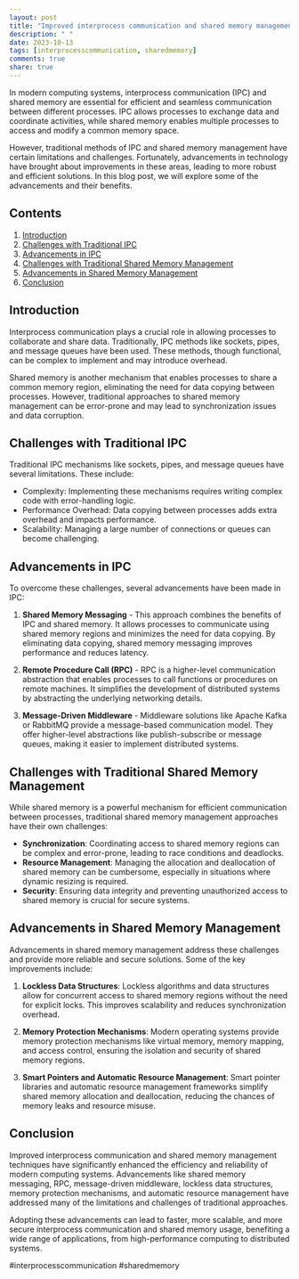 ```yaml
---
layout: post
title: "Improved interprocess communication and shared memory management"
description: " "
date: 2023-10-13
tags: [interprocesscommunication, sharedmemory]
comments: true
share: true
---
```


In modern computing systems, interprocess communication (IPC) and shared memory are essential for efficient and seamless communication between different processes. IPC allows processes to exchange data and coordinate activities, while shared memory enables multiple processes to access and modify a common memory space.

However, traditional methods of IPC and shared memory management have certain limitations and challenges. Fortunately, advancements in technology have brought about improvements in these areas, leading to more robust and efficient solutions. In this blog post, we will explore some of the advancements and their benefits.

## Contents

1. [Introduction](#introduction)
2. [Challenges with Traditional IPC](#challenges-with-traditional-ipc)
3. [Advancements in IPC](#advancements-in-ipc)
4. [Challenges with Traditional Shared Memory Management](#challenges-with-traditional-shared-memory-management)
5. [Advancements in Shared Memory Management](#advancements-in-shared-memory-management)
6. [Conclusion](#conclusion)

## Introduction

Interprocess communication plays a crucial role in allowing processes to collaborate and share data. Traditionally, IPC methods like sockets, pipes, and message queues have been used. These methods, though functional, can be complex to implement and may introduce overhead.

Shared memory is another mechanism that enables processes to share a common memory region, eliminating the need for data copying between processes. However, traditional approaches to shared memory management can be error-prone and may lead to synchronization issues and data corruption.

## Challenges with Traditional IPC

Traditional IPC mechanisms like sockets, pipes, and message queues have several limitations. These include:

- Complexity: Implementing these mechanisms requires writing complex code with error-handling logic.
- Performance Overhead: Data copying between processes adds extra overhead and impacts performance.
- Scalability: Managing a large number of connections or queues can become challenging.

## Advancements in IPC

To overcome these challenges, several advancements have been made in IPC:

1. **Shared Memory Messaging** - This approach combines the benefits of IPC and shared memory. It allows processes to communicate using shared memory regions and minimizes the need for data copying. By eliminating data copying, shared memory messaging improves performance and reduces latency.

2. **Remote Procedure Call (RPC)** - RPC is a higher-level communication abstraction that enables processes to call functions or procedures on remote machines. It simplifies the development of distributed systems by abstracting the underlying networking details.

3. **Message-Driven Middleware** - Middleware solutions like Apache Kafka or RabbitMQ provide a message-based communication model. They offer higher-level abstractions like publish-subscribe or message queues, making it easier to implement distributed systems.

## Challenges with Traditional Shared Memory Management

While shared memory is a powerful mechanism for efficient communication between processes, traditional shared memory management approaches have their own challenges:

- **Synchronization**: Coordinating access to shared memory regions can be complex and error-prone, leading to race conditions and deadlocks.
- **Resource Management**: Managing the allocation and deallocation of shared memory can be cumbersome, especially in situations where dynamic resizing is required.
- **Security**: Ensuring data integrity and preventing unauthorized access to shared memory is crucial for secure systems.

## Advancements in Shared Memory Management

Advancements in shared memory management address these challenges and provide more reliable and secure solutions. Some of the key improvements include:

1. **Lockless Data Structures**: Lockless algorithms and data structures allow for concurrent access to shared memory regions without the need for explicit locks. This improves scalability and reduces synchronization overhead.

2. **Memory Protection Mechanisms**: Modern operating systems provide memory protection mechanisms like virtual memory, memory mapping, and access control, ensuring the isolation and security of shared memory regions.

3. **Smart Pointers and Automatic Resource Management**: Smart pointer libraries and automatic resource management frameworks simplify shared memory allocation and deallocation, reducing the chances of memory leaks and resource misuse.

## Conclusion

Improved interprocess communication and shared memory management techniques have significantly enhanced the efficiency and reliability of modern computing systems. Advancements like shared memory messaging, RPC, message-driven middleware, lockless data structures, memory protection mechanisms, and automatic resource management have addressed many of the limitations and challenges of traditional approaches.

Adopting these advancements can lead to faster, more scalable, and more secure interprocess communication and shared memory usage, benefiting a wide range of applications, from high-performance computing to distributed systems.

\#interprocesscommunication #sharedmemory